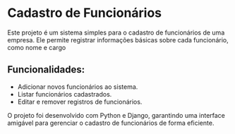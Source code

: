 # Cadastro de Funcionários

Este projeto é um sistema simples para o cadastro de funcionários de uma empresa. Ele permite registrar informações básicas sobre cada funcionário, como nome e cargo

## Funcionalidades:
- Adicionar novos funcionários ao sistema.
- Listar funcionários cadastrados.
- Editar e remover registros de funcionários.
  
O projeto foi desenvolvido com Python e Django, garantindo uma interface amigável para gerenciar o cadastro de funcionários de forma eficiente.
